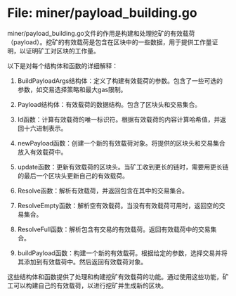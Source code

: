 # File: miner/payload_building.go

miner/payload_building.go文件的作用是构建和处理挖矿的有效载荷（payload）。挖矿的有效载荷是包含在区块中的一些数据，用于提供工作量证明，以证明矿工对区块的工作量。

以下是对每个结构体和函数的详细解释：

1. BuildPayloadArgs结构体：定义了构建有效载荷的参数。包含了一些可选的参数，如交易选择策略和最大gas限制。

2. Payload结构体：有效载荷的数据结构。包含了区块头和交易集合。

3. Id函数：计算有效载荷的唯一标识符。根据有效载荷的内容计算哈希值，并返回十六进制表示。

4. newPayload函数：创建一个新的有效载荷对象。将提供的区块头和交易集合放入有效载荷中。

5. update函数：更新有效载荷的区块头。当矿工收到更长的链时，需要用更长链的最后一个区块头更新自己的有效载荷。

6. Resolve函数：解析有效载荷，并返回包含在其中的交易集合。

7. ResolveEmpty函数：解析空有效载荷。当没有有效载荷可用时，返回空的交易集合。

8. ResolveFull函数：解析包含有交易的有效载荷。返回有效载荷中的交易集合。

9. buildPayload函数：构建一个新的有效载荷。根据给定的参数，选择交易并将其添加到有效载荷中。然后返回有效载荷对象。

这些结构体和函数提供了处理和构建挖矿有效载荷的功能。通过使用这些功能，矿工可以构建自己的有效载荷，以进行挖矿并生成新的区块。

